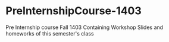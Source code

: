 # PreInternshipCourse-1403
Pre Internship course Fall 1403
Containing Workshop Slides and homeworks of this semester's class

